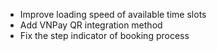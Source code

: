 - Improve loading speed of available time slots
- Add VNPay QR integration method
- Fix the step indicator of booking process
